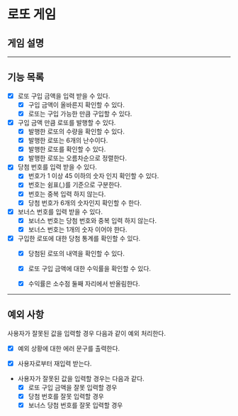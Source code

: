 # 로또 게임

## 게임 설명

---
## 기능 목록
- [x] 로또 구입 금액을 입력 받을 수 있다.
  - [x] 구입 금액이 올바른지 확인할 수 있다.
  - [x] 로또는 구입 가능한 만큼 구입할 수 있다.
- [x] 구입 금액 만큼 로또를 발행할 수 있다.
  - [x] 발행한 로또의 수량을 확인할 수 있다.
  - [x] 발행한 로또는 6개의 난수이다.
  - [x] 발행한 로또를 확인할 수 있다.
  - [x] 발행한 로또는 오름차순으로 정렬한다.
- [x] 당첨 번호를 입력 받을 수 있다.
  - [x] 번호가 1 이상 45 이하의 숫자 인지 확인할 수 있다.
  - [x] 번호는 쉼표(,)를 기준으로 구분한다.
  - [x] 번호는 중복 입력 하지 않는다.
  - [x] 당첨 번호가 6개의 숫자인지 확인할 수 한다.
- [x] 보너스 번호를 입력 받을 수 있다.
  - [x] 보너스 번호는 당첨 번호와 중복 입력 하지 않는다.
  - [x] 보너스 번호는 1개의 숫자 이어야 한다.
- [x] 구입한 로또에 대한 당첨 통계를 확인할 수 있다.
  - [x] 당첨된 로또의 내역을 확인할 수 있다.
  - [x] 로또 구입 금액에 대한 수익률을 확인할 수 있다.
  - [x] 수익률은 소수점 둘째 자리에서 반올림한다.


---

## 예외 사항
사용자가 잘못된 값을 입력할 경우 다음과 같이 예외 처리한다.
- [x] 예외 상황에 대한 에러 문구를 출력한다.
- [x] 사용자로부터 재입력 받는다.


- 사용자가 잘못된 값을 입력할 경우는 다음과 같다.
  - [x] 로또 구입 금액을 잘못 입력할 경우
  - [x] 당첨 번호를 잘못 입력할 경우
  - [x] 보너스 당첨 번호를 잘못 입력할 경우